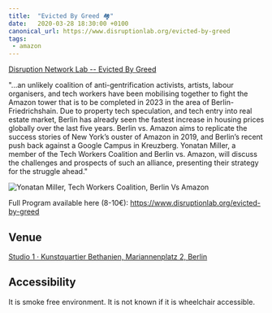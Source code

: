 ```yaml
---
title:  "Evicted By Greed 🏘"
date:   2020-03-28 18:30:00 +0100
canonical_url: https://www.disruptionlab.org/evicted-by-greed
tags:
 - amazon
---
```

[Disruption Network Lab -- Evicted By Greed](https://www.disruptionlab.org/evicted-by-greed)

"...an unlikely coalition of anti-gentrification activists, artists, labour organisers, and tech workers have been mobilising together to fight the Amazon tower that is to be completed in 2023 in the area of Berlin-Friedrichshain. Due to property tech speculation, and tech entry into real estate market, Berlin has already seen the fastest increase in housing prices globally over the last five years. Berlin vs. Amazon aims to replicate the success stories of New York’s ouster of Amazon in 2019, and Berlin’s recent push back against a Google Campus in Kreuzberg. Yonatan Miller, a member of the Tech Workers Coalition and Berlin vs. Amazon, will discuss the challenges and prospects of such an alliance, presenting their strategy for the struggle ahead."

![Yonatan Miller, Tech Workers Coalition, Berlin Vs Amazon](https://images.squarespace-cdn.com/content/v1/54d6213ee4b0cdfb496d50dc/1581606205715-YMI16AYGVWRL5RX71OIM/ke17ZwdGBToddI8pDm48kDHPSfPanjkWqhH6pl6g5ph7gQa3H78H3Y0txjaiv_0fDoOvxcdMmMKkDsyUqMSsMWxHk725yiiHCCLfrh8O1z4YTzHvnKhyp6Da-NYroOW3ZGjoBKy3azqku80C789l0mwONMR1ELp49Lyc52iWr5dNb1QJw9casjKdtTg1_-y4jz4ptJBmI9gQmbjSQnNGng/Yonatan.jpg?format=2500w)

Full Program available here (8-10€):
https://www.disruptionlab.org/evicted-by-greed

## Venue

[Studio 1 · Kunstquartier Bethanien, Mariannenplatz 2, Berlin](https://www.google.com/maps/place/Mariannenpl.+2,+10997+Berlin/@52.5038977,13.4218859,17z/data=!3m1!4b1!4m5!3m4!1s0x47a84e369796dfd5:0x2ff7e69c020db263!8m2!3d52.5038945!4d13.4240746)

## Accessibility

It is smoke free environment. It is not known if it is wheelchair accessible.
